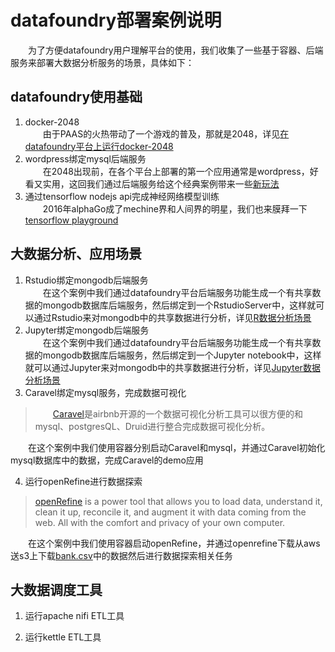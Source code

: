 # datafoundry部署案例说明 

　　为了方便datafoundry用户理解平台的使用，我们收集了一些基于容器、后端服务来部署大数据分析服务的场景，具体如下：  
##  datafoundry使用基础
1.  docker-2048  
　　由于PAAS的火热带动了一个游戏的普及，那就是2048，详见[在datafoundry平台上运行docker-2048](https://github.com/DataFoundry/docker-2048)
2.  wordpress绑定mysql后端服务   
　　在2048出现前，在各个平台上部署的第一个应用通常是wordpress，好看又实用，这回我们通过后端服务给这个经典案例带来一些[新玩法](https://github.com/DataFoundry/wordpress)
2.  通过tensorflow nodejs api完成神经网络模型训练   
　　2016年alphaGo成了mechine界和人间界的明星，我们也来膜拜一下[tensorflow playground](https://github.com/DataFoundry/tensorflow-playground)
  
##  大数据分析、应用场景  
  1.   Rstudio绑定mongodb后端服务  
　　在这个案例中我们通过datafoundry平台后端服务功能生成一个有共享数据的mongodb数据库后端服务，然后绑定到一个RstudioServer中，这样就可以通过Rstudio来对mongodb中的共享数据进行分析，详见[R数据分析场景](https://github.com/DataFoundry/R) 
  1.   Jupyter绑定mongodb后端服务  
　　在这个案例中我们通过datafoundry平台后端服务功能生成一个有共享数据的mongodb数据库后端服务，然后绑定到一个Jupyter notebook中，这样就可以通过Jupyter来对mongodb中的共享数据进行分析，详见[Jupyter数据分析场景](https://github.com/DataFoundry/jupyter)
  3.   Caravel绑定mysql服务，完成数据可视化
> 　　[Caravel](https://github.com/airbnb/caravel)是airbnb开源的一个数据可视化分析工具可以很方便的和mysql、postgresQL、Druid进行整合完成数据可视化分析。

　　在这个案例中我们使用容器分别启动Caravel和mysql，并通过Caravel初始化mysql数据库中的数据，完成Caravel的demo应用  
  
  4.   运行openRefine进行数据探索  
> [openRefine](https://github.com/OpenRefine/OpenRefine) is a power tool that allows you to load data, understand it, clean it up, reconcile it, and augment it with data coming from the web. All with the comfort and privacy of your own computer.   

　　在这个案例中我们使用容器启动openRefine，并通过openrefine下载从aws 送s3上下载[bank.csv](https://s3.cn-north-1.amazonaws.com.cn/bank.csv/bank.csv)中的数据然后进行数据探索相关任务

##  大数据调度工具  
  1.   运行apache nifi ETL工具
 
  2.   运行kettle ETL工具
  
